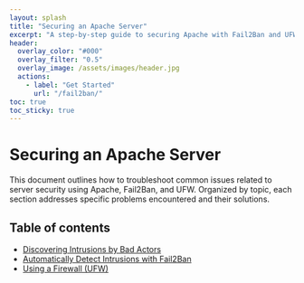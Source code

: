 ```yaml
---
layout: splash
title: "Securing an Apache Server"
excerpt: "A step-by-step guide to securing Apache with Fail2Ban and UFW"
header:
  overlay_color: "#000"
  overlay_filter: "0.5"
  overlay_image: /assets/images/header.jpg
  actions:
    - label: "Get Started"
      url: "/fail2ban/"
toc: true
toc_sticky: true
---
```


# Securing an Apache Server

This document outlines how to troubleshoot common issues related to server security using Apache, Fail2Ban, and UFW. Organized by topic, each section addresses specific problems encountered and their solutions.

## Table of contents

* [Discovering Intrusions by Bad Actors](/discovering-intrusions/)
* [Automatically Detect Intrusions with Fail2Ban](/fail2ban/)
* [Using a Firewall (UFW)](/ufw/)
